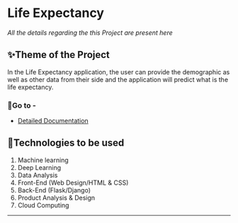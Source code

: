 # Life Expectancy
*All the details regarding the this  Project are present here*

## ✨Theme of the Project
In the Life Expectancy application, the user can provide the demographic as well as other data from their side and the application will predict what is the life expectancy.


### 🔑Go to - 
- [Detailed Documentation](https://heyzine.com/flip-book/04b400cf42.html)

## 📡Technologies to be used 
1. Machine learning
2. Deep Learning
3. Data Analysis
4. Front-End (Web Design/HTML & CSS)
5. Back-End (Flask/Django)
6. Product Analysis & Design
7. Cloud Computing
-----------------------------------------------------------------------------------------------------------------------------------------------------------
